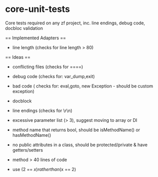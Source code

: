 core-unit-tests
===============

Core tests required on any zf project, inc. line endings, debug code, docbloc validation

== Implemented Adapters ==
- line length (checks for line length > 80)


== Ideas ==
- conflicting files (checks for ====)
- debug code (checks for: var_dump,exit)
- bad code ( checks for: eval,goto, new Exception - should be custom exception)
- docblock

- line endings (checks for \r\n)
- excessive parameter list (> 3), suggest moving to array or DI
- method name that returns bool, should be isMethodName() or hasMethodName()
- no public attributes in a class, should be protected/private & have getters/setters

- method > 40 lines of code
- use (2 == $x) rather than ($x == 2)
